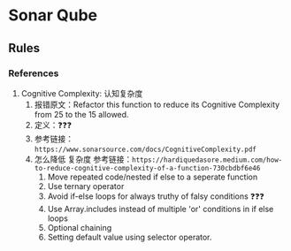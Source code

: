 # Sonar Qube

## Rules

### References

1. Cognitive Complexity: 认知复杂度
   1. 报错原文：Refactor this function to reduce its Cognitive Complexity from 25 to the 15 allowed.
   2. 定义：❓❓❓
   3. 参考链接：`https://www.sonarsource.com/docs/CognitiveComplexity.pdf`
   4. 怎么降低 复杂度 参考链接：`https://hardiquedasore.medium.com/how-to-reduce-cognitive-complexity-of-a-function-730cbdbf6e46`
      1. Move repeated code/nested if else to a seperate function
      2. Use ternary operator
      3. Avoid if-else loops for always truthy of falsy conditions ❓❓❓
      4. Use Array.includes instead of multiple 'or' conditions in if else loops
      5. Optional chaining
      6. Setting default value using selector operator.
